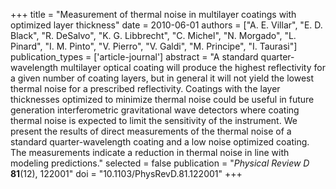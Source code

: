 +++
title = "Measurement of thermal noise in multilayer coatings with optimized layer thickness"
date = 2010-06-01
authors = ["A. E. Villar", "E. D. Black", "R. DeSalvo", "K. G. Libbrecht", "C. Michel", "N. Morgado", "L. Pinard", "I. M. Pinto", "V. Pierro", "V. Galdi", "M. Principe", "I. Taurasi"]
publication_types = ['article-journal']
abstract = "A standard quarter-wavelength multilayer optical coating will produce the highest reflectivity for a given number of coating layers, but in general it will not yield the lowest thermal noise for a prescribed reflectivity. Coatings with the layer thicknesses optimized to minimize thermal noise could be useful in future generation interferometric gravitational wave detectors where coating thermal noise is expected to limit the sensitivity of the instrument. We present the results of direct measurements of the thermal noise of a standard quarter-wavelength coating and a low noise optimized coating. The measurements indicate a reduction in thermal noise in line with modeling predictions."
selected = false
publication = "*Physical Review D* **81**(12), 122001"
doi = "10.1103/PhysRevD.81.122001"
+++
